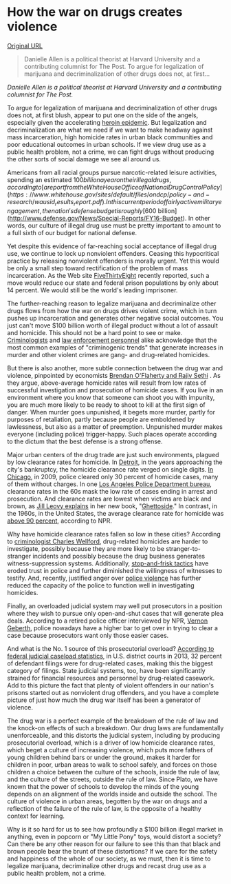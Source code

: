 # How the war on drugs creates violence

[Original URL](https://www.washingtonpost.com/opinions/how-the-war-on-drugs-creates-violence/2015/10/16/6de57a76-72b7-11e5-9cbb-790369643cf9_story.html)

> Danielle Allen is a political theorist at Harvard University and a contributing columnist for The Post. To argue for legalization of marijuana and decriminalization of other drugs does not, at first...

_Danielle Allen is a political theorist at Harvard University and a contributing columnist for The Post._

To argue for legalization of marijuana and decriminalization of other drugs does not, at first blush, appear to put one on the side of the angels, especially given the accelerating [heroin epidemic](http://www.theguardian.com/us-news/2015/oct/10/heroin-crisis-new-hampshire-2016-presidential-candidates "www.theguardian.com"). But legalization and decriminalization are what we need if we want to make headway against mass incarceration, high homicide rates in urban black communities and poor educational outcomes in urban schools. If we view drug use as a public health problem, not a crime, we can fight drugs without producing the other sorts of social damage we see all around us.

Americans from all racial groups pursue narcotic-related leisure activities, spending an estimated $100 billion a year on their illegal drugs, according to [a report from the White House Office of National Drug Control Policy](https://www.whitehouse.gov/sites/default/files/ondcp/policy-and-research/wausid_results_report.pdf). In this current period of fairly active military engagement, the nation's defense budget is roughly [$600 billion](http://www.defense.gov/News/Special-Reports/FY16-Budget). In other words, our culture of illegal drug use must be pretty important to amount to a full sixth of our budget for national defense.

Yet despite this evidence of far-reaching social acceptance of illegal drug use, we continue to lock up nonviolent offenders. Ceasing this hypocritical practice by releasing nonviolent offenders is morally urgent. Yet this would be only a small step toward rectification of the problem of mass incarceration. As the Web site [FiveThirtyEight](http://fivethirtyeight.com/datalab/releasing-drug-offenders-wont-end-mass-incarceration/) recently reported, such a move would reduce our state and federal prison populations by only about 14 percent. We would still be the world's leading imprisoner.

The further-reaching reason to legalize marijuana and decriminalize other drugs flows from how the war on drugs drives violent crime, which in turn pushes up incarceration and generates other negative social outcomes. You just can't move $100 billion worth of illegal product without a lot of assault and homicide. This should not be a hard point to see or make. [Criminologists](http://www.iir.com/Documents/Homicide_Process_Mapping_September_email.pdf) and [law enforcement personnel](http://www.wsj.com/articles/the-racial-reality-of-policing-1441390980) alike acknowledge that the most common examples of "criminogenic trends" that generate increases in murder and other violent crimes are gang- and drug-related homicides.

But there is also another, more subtle connection between the drug war and violence, pinpointed by economists [Brendan O'Flaherty and Rajiv Sethi](http://www.sciencedirect.com/science/article/pii/S0094119010000343 "www.sciencedirect.com") . As they argue, above-average homicide rates will result from low rates of successful investigation and prosecution of homicide cases. If you live in an environment where you know that someone can shoot you with impunity, you are much more likely to be ready to shoot to kill at the first sign of danger. When murder goes unpunished, it begets more murder, partly for purposes of retaliation, partly because people are emboldened by lawlessness, but also as a matter of preemption. Unpunished murder makes everyone (including police) trigger-happy. Such places operate according to the dictum that the best defense is a strong offense.

Major urban centers of the drug trade are just such environments, plagued by low clearance rates for homicide. In [Detroit](http://www.npr.org/2015/03/30/395069137/open-cases-why-one-third-of-murders-in-america-go-unresolved), in the years approaching the city's bankruptcy, the homicide clearance rate verged on single digits. [In Chicago](http://www.pulitzer.org/archives/9165), in 2009, police cleared only 30 percent of homicide cases, many of them without charges. In one [Los Angeles Police Department bureau](http://www.dailynews.com/general-news/20150124/lapd-closed-homicide-cases-without-bringing-killers-to-justice-analysis-shows), clearance rates in the 60s mask the low rate of cases ending in arrest and prosecution. And clearance rates are lowest when victims are black and brown, as [Jill Leovy explains](https://www.washingtonpost.com/opinions/book-review-ghettoside-by-jill-leovy/2015/02/19/b7fbb2ae-b077-11e4-827f-93f454140e2b_story.html) in her new book, "[Ghettoside](http://www.amazon.com/gp/product/0385529996?ie=UTF8&camp=1789&creativeASIN=0385529996&linkCode=xm2&tag=thewaspos09-20 "www.amazon.com")." In contrast, in the 1960s, in the United States, the average clearance rate for homicide was [above 90 percent](http://www.npr.org/2015/03/30/395069137/open-cases-why-one-third-of-murders-in-america-go-unresolved), according to NPR.

Why have homicide clearance rates fallen so low in these cities? According to [criminologist Charles Wellford](https://www.ncjrs.gov/pdffiles1/jr000243b.pdf), drug-related homicides are harder to investigate, possibly because they are more likely to be stranger-to-stranger incidents and possibly because the drug business generates witness-suppression systems. Additionally, [stop-and-frisk tactics](https://www.rt.com/usa/deblasio-stop-frisk-stay-431/ "www.rt.com") have eroded trust in police and further diminished the willingness of witnesses to testify. And, recently, justified anger over [police violence](https://www.washingtonpost.com/national/fatal-police-shootings-in-2015-approaching-400-nationwide/2015/05/30/d322256a-058e-11e5-a428-c984eb077d4e_story.html "www.washingtonpost.com") has further reduced the capacity of the police to function well in investigating homicides.

Finally, an overloaded judicial system may well put prosecutors in a position where they wish to pursue only open-and-shut cases that will generate plea deals. According to a retired police officer interviewed by NPR, [Vernon Geberth](http://www.npr.org/2015/03/30/395069137/open-cases-why-one-third-of-murders-in-america-go-unresolved), police nowadays have a higher bar to get over in trying to clear a case because prosecutors want only those easier cases.

And what is the No. 1 source of this prosecutorial overload? [According to federal judicial caseload statistics](http://www.uscourts.gov/statistics-reports/federal-judicial-caseload-statistics-2013), in U.S. district courts in 2013, 32 percent of defendant filings were for drug-related cases, making this the biggest category of filings. State judicial systems, too, have been significantly strained for financial resources and personnel by drug-related casework. Add to this picture the fact that plenty of violent offenders in our nation's prisons started out as nonviolent drug offenders, and you have a complete picture of just how much the drug war itself has been a generator of violence.

The drug war is a perfect example of the breakdown of the rule of law and the knock-on effects of such a breakdown. Our drug laws are fundamentally unenforceable, and this distorts the judicial system, including by producing prosecutorial overload, which is a driver of low homicide clearance rates, which beget a culture of increasing violence, which puts more fathers of young children behind bars or under the ground, makes it harder for children in poor, urban areas to walk to school safely, and forces on those children a choice between the culture of the schools, inside the rule of law, and the culture of the streets, outside the rule of law. Since Plato, we have known that the power of schools to develop the minds of the young depends on an alignment of the worlds inside and outside the school. The culture of violence in urban areas, begotten by the war on drugs and a reflection of the failure of the rule of law, is the opposite of a healthy context for learning.

Why is it so hard for us to see how profoundly a $100 billion illegal market in anything, even in popcorn or "My Little Pony" toys, would distort a society? Can there be any other reason for our failure to see this than that black and brown people bear the brunt of these distortions? If we care for the safety and happiness of the whole of our society, as we must, then it is time to legalize marijuana, decriminalize other drugs and recast drug use as a public health problem, not a crime.
